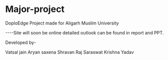 # Major-project
DoploEdge
Project made for Aligarh Muslim University

----Site will soon be online
detailed outlook can be found in report and PPT.

Developed by-

Vatsal jain
Aryan saxena
Shravan Raj Saraswat
Krishna Yadav
